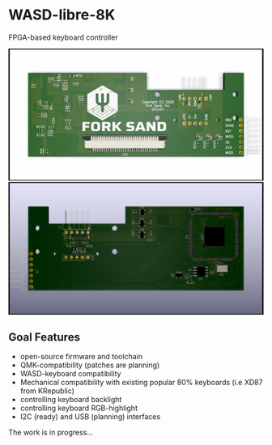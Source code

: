 # WASD-libre-8K

FPGA-based keyboard controller

![Rendering of top layer with ANSI](renderings/wasd-libre-8k_top.png)
![Rendering of bot layer with ANSI](renderings/wasd-libre-8k_bot.png)


## Goal Features
 - open-source firmware and toolchain
 - QMK-compatibility (patches are planning)
 - WASD-keyboard compatibility
 - Mechanical compatibility with existing popular 80% keyboards (i.e XD87 from KRepublic)
 - controlling keyboard backlight
 - controlling keyboard RGB-highlight
 - I2C (ready) and USB (planning) interfaces
 
 The work is in progress...